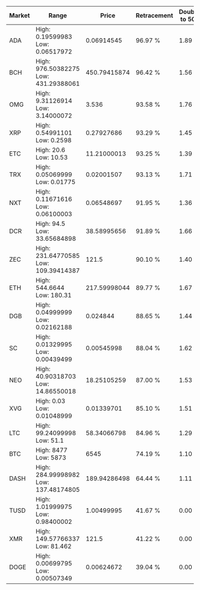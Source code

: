 | Market | Range | Price| Retracement | Doubles to 50% |
| --- | --- | --- | --- | --- |
| ADA | High: 0.19599983<br />Low: 0.06517972 | 0.06914545 | 96.97 % | 1.89 |
| BCH | High: 976.50382275<br />Low: 431.29388061 | 450.79415874 | 96.42 % | 1.56 |
| OMG | High: 9.31126914<br />Low: 3.14000072 | 3.536 | 93.58 % | 1.76 |
| XRP | High: 0.54991101<br />Low: 0.2598 | 0.27927686 | 93.29 % | 1.45 |
| ETC | High: 20.6<br />Low: 10.53 | 11.21000013 | 93.25 % | 1.39 |
| TRX | High: 0.05069999<br />Low: 0.01775 | 0.02001507 | 93.13 % | 1.71 |
| NXT | High: 0.11671616<br />Low: 0.06100003 | 0.06548697 | 91.95 % | 1.36 |
| DCR | High: 94.5<br />Low: 33.65684898 | 38.58995656 | 91.89 % | 1.66 |
| ZEC | High: 231.64770585<br />Low: 109.39414387 | 121.5 | 90.10 % | 1.40 |
| ETH | High: 544.6644<br />Low: 180.31 | 217.59998044 | 89.77 % | 1.67 |
| DGB | High: 0.04999999<br />Low: 0.02162188 | 0.024844 | 88.65 % | 1.44 |
| SC | High: 0.01329995<br />Low: 0.00439499 | 0.00545998 | 88.04 % | 1.62 |
| NEO | High: 40.90318703<br />Low: 14.86550018 | 18.25105259 | 87.00 % | 1.53 |
| XVG | High: 0.03<br />Low: 0.01048999 | 0.01339701 | 85.10 % | 1.51 |
| LTC | High: 99.24099998<br />Low: 51.1 | 58.34066798 | 84.96 % | 1.29 |
| BTC | High: 8477<br />Low: 5873 | 6545 | 74.19 % | 1.10 |
| DASH | High: 284.99998982<br />Low: 137.48174805 | 189.94286498 | 64.44 % | 1.11 |
| TUSD | High: 1.01999975<br />Low: 0.98400002 | 1.00499995 | 41.67 % | 0.00 |
| XMR | High: 149.57766337<br />Low: 81.462 | 121.5 | 41.22 % | 0.00 |
| DOGE | High: 0.00699795<br />Low: 0.00507349 | 0.00624672 | 39.04 % | 0.00 |
